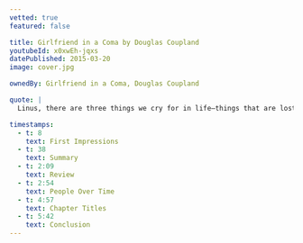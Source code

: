 ```yaml
---
vetted: true
featured: false

title: Girlfriend in a Coma by Douglas Coupland
youtubeId: x0xwEh-jqxs
datePublished: 2015-03-20
image: cover.jpg

ownedBy: Girlfriend in a Coma, Douglas Coupland

quote: |
  Linus, there are three things we cry for in life—things that are lost, things that are found and things that are magnificent

timestamps:
  - t: 8
    text: First Impressions
  - t: 38
    text: Summary
  - t: 2:09
    text: Review
  - t: 2:54
    text: People Over Time
  - t: 4:57
    text: Chapter Titles
  - t: 5:42
    text: Conclusion
---
```

